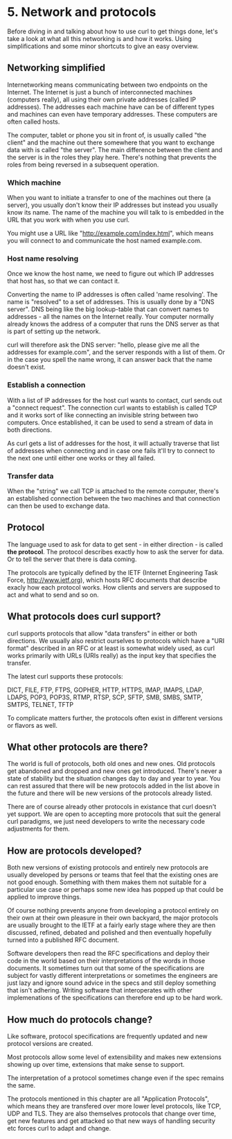 # 5. Network and protocols

Before diving in and talking about how to use curl to get things done, let's
take a look at what all this networking is and how it works. Using
simplifications and some minor shortcuts to give an easy overview.

## Networking simplified

Internetworking means communicating between two endpoints on the Internet. The
Internet is just a bunch of interconnected machines (computers really), all
using their own private addresses (called IP addresses). The addresses each
machine have can be of different types and machines can even have temporary
addresses. These computers are often called hosts.

The computer, tablet or phone you sit in front of, is usually called "the
client" and the machine out there somewhere that you want to exchange data
with is called "the server". The main difference between the client and the
server is in the roles they play here. There's nothing that prevents the roles
from being reversed in a subsequent operation.

### Which machine

When you want to initiate a transfer to one of the machines out there (a
server), you usually don't know their IP addresses but instead you usually
know its name. The name of the machine you will talk to is embedded in the URL
that you work with when you use curl.

You might use a URL like "http://example.com/index.html", which means you will
connect to and communicate the host named example.com.

### Host name resolving

Once we know the host name, we need to figure out which IP addresses that host
has, so that we can contact it.

Converting the name to IP addresses is often called 'name resolving'. The name
is "resolved" to a set of addresses. This is usually done by a "DNS
server". DNS being like the big lookup-table that can convert names to
addresses - all the names on the Internet really. Your computer normally
already knows the address of a computer that runs the DNS server as that is
part of setting up the network.

curl will therefore ask the DNS server: "hello, please give me all the
addresses for example.com", and the server responds with a list of them. Or in
the case you spell the name wrong, it can answer back that the name doesn't
exist.

### Establish a connection

With a list of IP addresses for the host curl wants to contact, curl sends out
a "connect request". The connection curl wants to establish is called TCP and
it works sort of like connecting an invisible string between two
computers. Once established, it can be used to send a stream of data in both
directions.

As curl gets a list of addresses for the host, it will actually traverse that
list of addresses when connecting and in case one fails it'll try to connect
to the next one until either one works or they all failed.

### Transfer data

When the "string" we call TCP is attached to the remote computer, there's an
established connection between the two machines and that connection can then
be used to exchange data.

## Protocol

The language used to ask for data to get sent - in either direction - is
called **the protocol**. The protocol describes exactly how to ask the server
for data. Or to tell the server that there is data coming.

The protocols are typically defined by the IETF (Internet Engineering Task
Force, http://www.ietf.org), which hosts RFC documents that describe exacly
how each protocol works. How clients and servers are supposed to act and what
to send and so on.

## What protocols does curl support?

curl supports protocols that allow "data transfers" in either or both
directions. We usually also restrict ourselves to protocols which have a "URI
format" described in an RFC or at least is somewhat widely used, as curl works
primarily with URLs (URIs really) as the input key that specifies the
transfer.

The latest curl supports these protocols:

DICT, FILE, FTP, FTPS, GOPHER, HTTP, HTTPS, IMAP, IMAPS, LDAP, LDAPS, POP3,
POP3S, RTMP, RTSP, SCP, SFTP, SMB, SMBS, SMTP, SMTPS, TELNET, TFTP

To complicate matters further, the protocols often exist in different versions
or flavors as well.

## What other protocols are there?

The world is full of protocols, both old ones and new ones. Old protocols get
abandoned and dropped and new ones get introduced. There's never a state of
stability but the situation changes day to day and year to year. You can rest
assured that there will be new protocols added in the list above in the future
and there will be new versions of the protocols already listed.

There are of course already other protocols in existance that curl doesn't yet
support. We are open to accepting more protocols that suit the general curl
paradigms, we just need developers to write the necessary code adjustments for
them.

## How are protocols developed?

Both new versions of existing protocols and entirely new protocols are usually
developed by persons or teams that feel that the existing ones are not good
enough. Something with them makes them not suitable for a particular use case
or perhaps some new idea has popped up that could be applied to improve
things.

Of course nothing prevents anyone from developing a protocol entirely on their
own at their own pleasure in their own backyard, the major protocols are
usually brought to the IETF at a fairly early stage where they are then
discussed, refined, debated and polished and then eventually hopefully turned
into a published RFC document.

Software developers then read the RFC specifications and deploy their code in
the world based on their interpretations of the words in those documents. It
sometimes turn out that some of the specifications are subject for vastly
different interpretations or sometimes the engineers are just lazy and ignore
sound advice in the specs and still deploy something that isn't adhering.
Writing software that interoperates with other implemenations of the
specifications can therefore end up to be hard work.

## How much do protocols change?

Like software, protocol specifications are frequently updated and new protocol
versions are created.

Most protocols allow some level of extensibility and makes new extensions
showing up over time, extensions that make sense to support.

The interpretation of a protocol sometimes change even if the spec remains the
same.

The protocols mentioned in this chapter are all "Application Protocols", which
means they are transfered over more lower level protocols, like TCP, UDP and
TLS. They are also themselves protocols that change over time, get new
features and get attacked so that new ways of handling security etc forces
curl to adapt and change.
